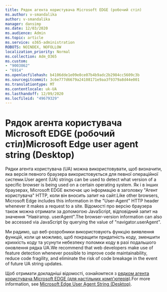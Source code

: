 ```yaml
---
title: Рядок агента користувача Microsoft EDGE (робочий стіл)
ms.author: v-smandalika
author: v-smandalika
manager: dansimp
ms.date: 12/03/2020
ms.audience: Admin
ms.topic: article
ms.service: o365-administration
ROBOTS: NOINDEX, NOFOLLOW
localization_priority: Normal
ms.collection: Adm_O365
ms.custom:
- "9003862"
- "6914"
ms.openlocfilehash: b4106dde1e09e0ce07b4b9adc2b2984cc5609c3b
ms.sourcegitcommit: 3c6e777d6679a24108171e9aa3f9379a8d44e001
ms.translationtype: MT
ms.contentlocale: uk-UA
ms.lasthandoff: 12/09/2020
ms.locfileid: "49679329"
---
```

# <a name="microsoft-edge-user-agent-string-desktop"></a><span data-ttu-id="9e333-102">Рядок агента користувача Microsoft EDGE (робочий стіл)</span><span class="sxs-lookup"><span data-stu-id="9e333-102">Microsoft Edge user agent string (Desktop)</span></span>

<span data-ttu-id="9e333-103">Рядки агента користувача (UA) можна використовувати, щоб визначити, яка версія певного браузера використовується для певної операційної системи.</span><span class="sxs-lookup"><span data-stu-id="9e333-103">User agent (UA) strings can be used to detect what version of a specific browser is being used on a certain operating system.</span></span> <span data-ttu-id="9e333-104">Як і в інших браузерах, Microsoft EDGE включає цю інформацію в заголовку "Агент користувача" HTTP, коли він вносить запит на сайт.</span><span class="sxs-lookup"><span data-stu-id="9e333-104">Like other browsers, Microsoft Edge includes this information in the "User-Agent" HTTP header whenever it makes a request to a site.</span></span> <span data-ttu-id="9e333-105">Відомості про версію браузера також можна отримати за допомогою JavaScript, відповідний запит на значення "Навігатор. userAgent".</span><span class="sxs-lookup"><span data-stu-id="9e333-105">The browser-version information can also be accessed via JavaScript by querying the value of "navigator.userAgent".</span></span>

<span data-ttu-id="9e333-106">Ми радимо, що веб-розробники використовують функцію виявлення функцій, коли це можливо, щоб покращити придатність коду, зменшити крихкість коду та усунути небезпеку поломки коду в разі подальшого оновлення рядка UA.</span><span class="sxs-lookup"><span data-stu-id="9e333-106">We recommend that web developers make use of feature detection whenever possible to improve code maintainability, reduce code fragility, and eliminate the risk of code breakage in the event of future UA string updates.</span></span>

<span data-ttu-id="9e333-107">Щоб отримати докладніші відомості, ознайомтеся з [рядком агента користувача Microsoft EDGE (для настільних комп'ютерів)](https://docs.microsoft.com/microsoft-edge/web-platform/user-agent-string).</span><span class="sxs-lookup"><span data-stu-id="9e333-107">For more information, see [Microsoft Edge User Agent String (Desktop)](https://docs.microsoft.com/microsoft-edge/web-platform/user-agent-string).</span></span>